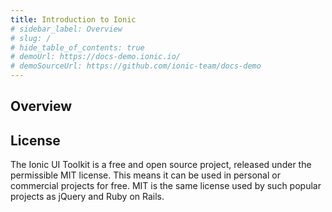 ```yaml
---
title: Introduction to Ionic
# sidebar_label: Overview
# slug: /
# hide_table_of_contents: true
# demoUrl: https://docs-demo.ionic.io/
# demoSourceUrl: https://github.com/ionic-team/docs-demo
---
```


<!--
import DocsCard from '@components/global/DocsCard';
import DocsCards from '@components/global/DocsCards'; -->

<!-- <intro-end /> -->

<!-- <DocsCards>
  <DocsCard header="Installation Guide" href="/intro/cli" icon="/icons/guide-installation-icon.svg" hoverIcon="/icons/guide-installation-icon-hover.svg">
    <p>Step-by-step guides to setting up your system and installing the framework.</p>
  </DocsCard>

<DocsCard
  header="UI Components"
  href="/components"
  icon="/icons/guide-components-icon.svg"
  hoverIcon="/icons/guide-components-icon-hover.svg"
>
  <p>Dive into Ionic beautifully designed UI component library.</p>
</DocsCard>


  <DocsCard header="Theming" href="/theming/basics" icon="/icons/guide-theming-icon.svg" hoverIcon="/icons/guide-theming-icon-hover.svg">
    <p>Learn to easily customize and modify your Ionic app's visual design to fit your brand.</p>
  </DocsCard>
</DocsCards> -->

## Overview

## License

The Ionic UI Toolkit is a free and open source project, released under the permissible MIT license. This means it can be used in personal or commercial projects for free. MIT is the same license used by such popular projects as jQuery and Ruby on Rails.
